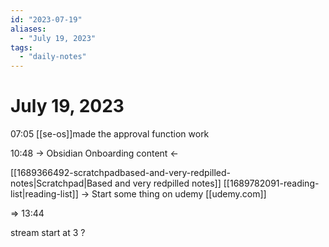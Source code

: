```yaml
---
id: "2023-07-19"
aliases:
  - "July 19, 2023"
tags:
  - "daily-notes"
---
```



# July 19, 2023

07:05 
[[se-os]]made the approval function work

10:48
-> Obsidian Onboarding content <- 

[[1689366492-scratchpadbased-and-very-redpilled-notes|Scratchpad|Based and very redpilled notes]]
[[1689782091-reading-list|reading-list]]
-> Start some thing on udemy
[[udemy.com]]

=> 13:44


stream start at 3 ?


